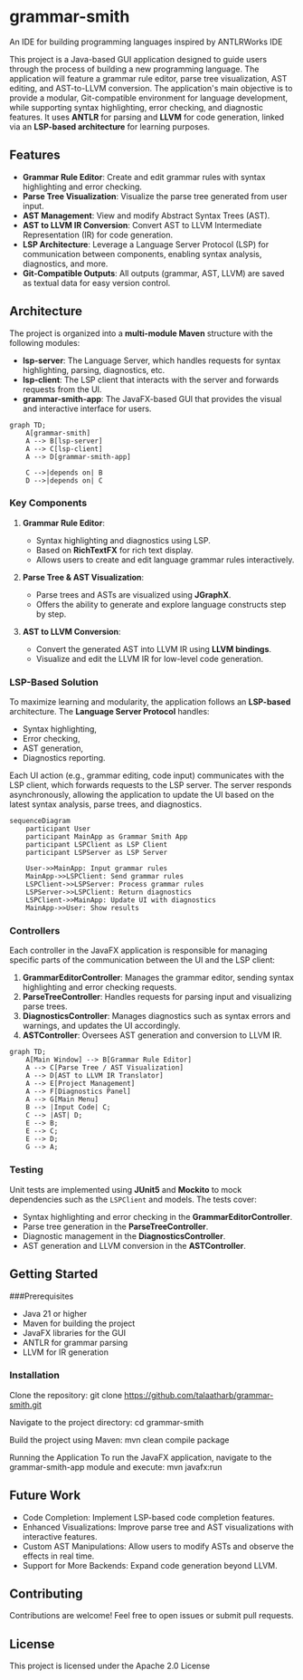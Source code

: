 # grammar-smith
An IDE for building programming languages inspired by ANTLRWorks IDE

This project is a Java-based GUI application designed to guide users through the process of building a new programming language. The application will feature a grammar rule editor, parse tree visualization, AST editing, and AST-to-LLVM conversion. The application's main objective is to provide a modular, Git-compatible environment for language development, while supporting syntax highlighting, error checking, and diagnostic features. It uses **ANTLR** for parsing and **LLVM** for code generation, linked via an **LSP-based architecture** for learning purposes.

## Features
- **Grammar Rule Editor**: Create and edit grammar rules with syntax highlighting and error checking.
- **Parse Tree Visualization**: Visualize the parse tree generated from user input.
- **AST Management**: View and modify Abstract Syntax Trees (AST).
- **AST to LLVM IR Conversion**: Convert AST to LLVM Intermediate Representation (IR) for code generation.
- **LSP Architecture**: Leverage a Language Server Protocol (LSP) for communication between components, enabling syntax analysis, diagnostics, and more.
- **Git-Compatible Outputs**: All outputs (grammar, AST, LLVM) are saved as textual data for easy version control.

## Architecture

The project is organized into a **multi-module Maven** structure with the following modules:

- **lsp-server**: The Language Server, which handles requests for syntax highlighting, parsing, diagnostics, etc.
- **lsp-client**: The LSP client that interacts with the server and forwards requests from the UI.
- **grammar-smith-app**: The JavaFX-based GUI that provides the visual and interactive interface for users.

```mermaid
graph TD;
    A[grammar-smith]
    A --> B[lsp-server]
    A --> C[lsp-client]
    A --> D[grammar-smith-app]
    
    C -->|depends on| B
    D -->|depends on| C

```

### Key Components

1. **Grammar Rule Editor**:
   - Syntax highlighting and diagnostics using LSP.
   - Based on **RichTextFX** for rich text display.
   - Allows users to create and edit language grammar rules interactively.

2. **Parse Tree & AST Visualization**:
   - Parse trees and ASTs are visualized using **JGraphX**.
   - Offers the ability to generate and explore language constructs step by step.

3. **AST to LLVM Conversion**:
   - Convert the generated AST into LLVM IR using **LLVM bindings**.
   - Visualize and edit the LLVM IR for low-level code generation.

### LSP-Based Solution

To maximize learning and modularity, the application follows an **LSP-based** architecture. The **Language Server Protocol** handles:
- Syntax highlighting,
- Error checking,
- AST generation,
- Diagnostics reporting.

Each UI action (e.g., grammar editing, code input) communicates with the LSP client, which forwards requests to the LSP server. The server responds asynchronously, allowing the application to update the UI based on the latest syntax analysis, parse trees, and diagnostics.

```mermaid
sequenceDiagram
    participant User
    participant MainApp as Grammar Smith App
    participant LSPClient as LSP Client
    participant LSPServer as LSP Server

    User->>MainApp: Input grammar rules
    MainApp->>LSPClient: Send grammar rules
    LSPClient->>LSPServer: Process grammar rules
    LSPServer->>LSPClient: Return diagnostics
    LSPClient->>MainApp: Update UI with diagnostics
    MainApp->>User: Show results
```

### Controllers

Each controller in the JavaFX application is responsible for managing specific parts of the communication between the UI and the LSP client:

1. **GrammarEditorController**: Manages the grammar editor, sending syntax highlighting and error checking requests.
2. **ParseTreeController**: Handles requests for parsing input and visualizing parse trees.
3. **DiagnosticsController**: Manages diagnostics such as syntax errors and warnings, and updates the UI accordingly.
4. **ASTController**: Oversees AST generation and conversion to LLVM IR.

```mermaid
graph TD;
    A[Main Window] --> B[Grammar Rule Editor]
    A --> C[Parse Tree / AST Visualization]
    A --> D[AST to LLVM IR Translator]
    A --> E[Project Management]
    A --> F[Diagnostics Panel]
    A --> G[Main Menu]
    B --> |Input Code| C;
    C --> |AST| D;
    E --> B;
    E --> C;
    E --> D;
    G --> A;
```

### Testing

Unit tests are implemented using **JUnit5** and **Mockito** to mock dependencies such as the `LSPClient` and models. The tests cover:
- Syntax highlighting and error checking in the **GrammarEditorController**.
- Parse tree generation in the **ParseTreeController**.
- Diagnostic management in the **DiagnosticsController**.
- AST generation and LLVM conversion in the **ASTController**.

## Getting Started

###Prerequisites

- Java 21 or higher
- Maven for building the project
- JavaFX libraries for the GUI
- ANTLR for grammar parsing
- LLVM for IR generation

### Installation

Clone the repository:
git clone https://github.com/talaatharb/grammar-smith.git

Navigate to the project directory:
cd grammar-smith

Build the project using Maven:
mvn clean compile package

Running the Application
To run the JavaFX application, navigate to the grammar-smith-app module and execute:
mvn javafx:run

## Future Work

- Code Completion: Implement LSP-based code completion features.
- Enhanced Visualizations: Improve parse tree and AST visualizations with interactive features.
- Custom AST Manipulations: Allow users to modify ASTs and observe the effects in real time.
- Support for More Backends: Expand code generation beyond LLVM.

## Contributing

Contributions are welcome! Feel free to open issues or submit pull requests.

## License
This project is licensed under the Apache 2.0 License
